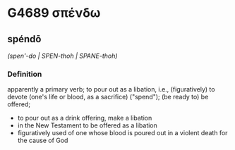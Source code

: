 # G4689 σπένδω

## spéndō

_(spen'-do | SPEN-thoh | SPANE-thoh)_

### Definition

apparently a primary verb; to pour out as a libation, i.e., (figuratively) to devote (one's life or blood, as a sacrifice) ("spend"); (be ready to) be offered; 

- to pour out as a drink offering, make a libation
- in the New Testament to be offered as a libation
- figuratively used of one whose blood is poured out in a violent death for the cause of God
